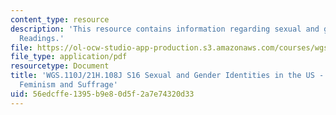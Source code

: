 ```yaml
---
content_type: resource
description: 'This resource contains information regarding sexual and gender identities:
  Readings.'
file: https://ol-ocw-studio-app-production.s3.amazonaws.com/courses/wgs-110j-sexual-and-gender-identities-spring-2016/56edcffe1395b9e80d5f2a7e74320d33_MITWGS_110JS16_Feminism.pdf
file_type: application/pdf
resourcetype: Document
title: 'WGS.110J/21H.108J S16 Sexual and Gender Identities in the US - Reading Guides:
  Feminism and Suffrage'
uid: 56edcffe-1395-b9e8-0d5f-2a7e74320d33
---
```

